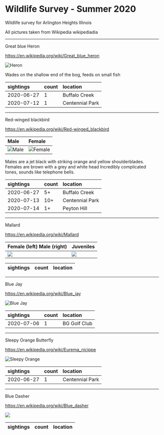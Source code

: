 
# Wildlife Survey - Summer 2020

Wildlife survey for Arlington Heights Illinois

All pictures taken from Wikipedia wikipediadia

-------

Great blue Heron

https://en.wikipedia.org/wiki/Great_blue_heron

![Heron](https://upload.wikimedia.org/wikipedia/commons/6/67/GBHfish5.jpg)

Wades on the shallow end of the bog, feeds on small fish

| sightings   | count | location
| :---------- | :---- | :-------
|  2020-06-27 | 1     | Buffalo Creek
|  2020-07-12 | 1     | Centennial Park

-------

Red-winged blackbird

https://en.wikipedia.org/wiki/Red-winged_blackbird

| Male | Female
| :--- | :------
| ![Male](https://upload.wikimedia.org/wikipedia/commons/6/60/Agelaius_phoeniceus_0110_taxo.jpg) | ![Female](https://upload.wikimedia.org/wikipedia/commons/d/db/Agelaius_phoeniceus2.jpg)

Males are a jet black with striking orange and yellow shoulderblades. Females are brown with a grey and white head
Incredibly complicated tones, sounds like telephone bells.

| sightings  | count | location
| :--------- | :---- | :-------
| 2020-06-27 | 5+    | Buffalo Creek
| 2020-07-13 | 10+   | Centennial Park
| 2020-07-14 | 1+    | Peyton Hill

-------

Mallard

https://en.wikipedia.org/wiki/Mallard

| Female (left) Male (right) | Juveniles
| :------------------------- | :--------
| ![](https://upload.wikimedia.org/wikipedia/commons/b/bf/Anas_platyrhynchos_male_female_quadrat.jpg) | ![](https://upload.wikimedia.org/wikipedia/commons/a/ad/Anas_platyrhynchos_juvenile_JdP_2013-06-14_n01_retusche.jpg)

| sightings  | count | location
| :--------- | :---- | :-------

-------

Blue Jay

https://en.wikipedia.org/wiki/Blue_jay

![Blue Jay](https://upload.wikimedia.org/wikipedia/commons/8/8d/Bluejay_%28Cyanocitta_cristata%29_%281547%29_-_Relic38.jpg)

| sightings  | count | location
| :--------- | :---- | :-------
| 2020-07-06 | 1     | BG Golf Club

-------

Sleepy Orange Butterfly

https://en.wikipedia.org/wiki/Eurema_nicippe

![Sleepy Orange](https://upload.wikimedia.org/wikipedia/commons/3/30/Sleepy_Orange%2C_Megan_McCarty47.jpg)

| sightings  | count | location
| :--------- | :---- | :-------
| 2020-06-27 | 1     | Centennial Park

-------

Blue Dasher

https://en.wikipedia.org/wiki/Blue_dasher

![](https://upload.wikimedia.org/wikipedia/commons/8/8d/Pachydiplax_longipennis_Blue_Dasher_1500px.jpg)

| sightings  | count | location
| :--------- | :---- | :-------

